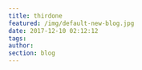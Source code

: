 ```yaml
---
title: thirdone
featured: /img/default-new-blog.jpg
date: 2017-12-10 02:12:12
tags:
author:
section: blog
---
```

